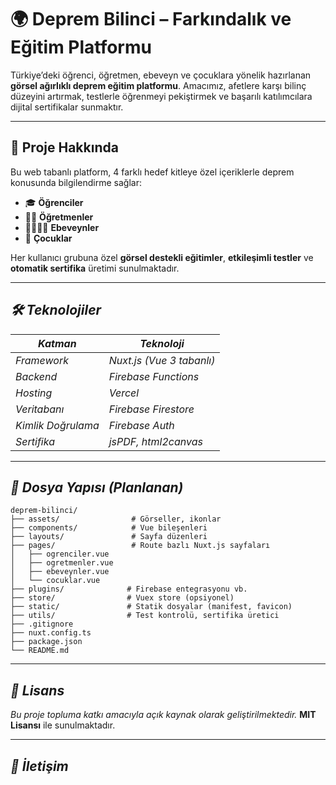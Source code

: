 # 🌍 Deprem Bilinci – Farkındalık ve Eğitim Platformu

Türkiye’deki öğrenci, öğretmen, ebeveyn ve çocuklara yönelik hazırlanan **görsel ağırlıklı deprem eğitim platformu**.
Amacımız, afetlere karşı bilinç düzeyini artırmak, testlerle öğrenmeyi pekiştirmek ve başarılı katılımcılara dijital sertifikalar sunmaktır.

---

## 📌 Proje Hakkında

Bu web tabanlı platform, 4 farklı hedef kitleye özel içeriklerle deprem konusunda bilgilendirme sağlar:

* 🎓 **Öğrenciler**
* 👩‍🏫 **Öğretmenler**
* 👨‍👩‍👧‍👦 **Ebeveynler**
* 🧒 **Çocuklar**

Her kullanıcı grubuna özel **görsel destekli eğitimler**, **etkileşimli testler** ve **otomatik sertifika** üretimi sunulmaktadır.

---

## *🛠️ Teknolojiler*

| *Katman*           | *Teknoloji*               |
| ------------------ | ------------------------- |
| *Framework*        | *Nuxt.js (Vue 3 tabanlı)* |
| *Backend*          | *Firebase Functions*      |
| *Hosting*          | *Vercel*        |
| *Veritabanı*       | *Firebase Firestore*      |
| *Kimlik Doğrulama* | *Firebase Auth*           |
| *Sertifika*        | *jsPDF, html2canvas*      |

---

## *📁 Dosya Yapısı (Planlanan)*

```plaintext
deprem-bilinci/
├── assets/                # Görseller, ikonlar
├── components/            # Vue bileşenleri
├── layouts/               # Sayfa düzenleri
├── pages/                 # Route bazlı Nuxt.js sayfaları
│   ├── ogrenciler.vue
│   ├── ogretmenler.vue
│   ├── ebeveynler.vue
│   └── cocuklar.vue
├── plugins/              # Firebase entegrasyonu vb.
├── store/                # Vuex store (opsiyonel)
├── static/               # Statik dosyalar (manifest, favicon)
├── utils/                # Test kontrolü, sertifika üretici
├── .gitignore
├── nuxt.config.ts
├── package.json
└── README.md
```

---

## *📜 Lisans*

*Bu proje topluma katkı amacıyla açık kaynak olarak geliştirilmektedir.*
**MIT Lisansı** ile sunulmaktadır.

---

## *📧 İletişim*
